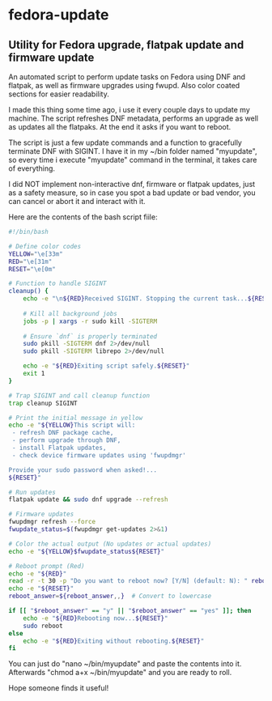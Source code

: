 # fedora-update
## Utility for Fedora upgrade, flatpak update and firmware update

An automated script to perform update tasks on Fedora using DNF and flatpak, as well as firmware upgrades using fwupd. Also color coated sections for easier readability.

I made this thing some time ago, i use it every couple days to update my machine. The script refreshes DNF metadata, performs an upgrade as well as updates all the flatpaks. At the end it asks if you want to reboot.

The script is just a few update commands and a function to gracefully terminate DNF with SIGINT. I have it in my ~/bin folder named "myupdate", so every time i execute "myupdate" command in the terminal, it takes care of everything.

I did NOT implement non-interactive dnf, firmware or flatpak updates, just as a safety measure, so in case you spot a bad update or bad vendor, you can cancel or abort it and interact with it.

Here are the contents of the bash script fiile:
```bash
#!/bin/bash

# Define color codes
YELLOW="\e[33m"
RED="\e[31m"
RESET="\e[0m"

# Function to handle SIGINT
cleanup() {
    echo -e "\n${RED}Received SIGINT. Stopping the current task...${RESET}"
    
    # Kill all background jobs
    jobs -p | xargs -r sudo kill -SIGTERM
    
    # Ensure `dnf` is properly terminated
    sudo pkill -SIGTERM dnf 2>/dev/null
    sudo pkill -SIGTERM librepo 2>/dev/null

    echo -e "${RED}Exiting script safely.${RESET}"
    exit 1
}

# Trap SIGINT and call cleanup function
trap cleanup SIGINT

# Print the initial message in yellow
echo -e "${YELLOW}This script will: 
 - refresh DNF package cache, 
 - perform upgrade through DNF, 
 - install Flatpak updates, 
 - check device firmware updates using 'fwupdmgr' 

Provide your sudo password when asked!...
${RESET}"

# Run updates
flatpak update && sudo dnf upgrade --refresh

# Firmware updates
fwupdmgr refresh --force
fwupdate_status=$(fwupdmgr get-updates 2>&1)

# Color the actual output (No updates or actual updates)
echo -e "${YELLOW}$fwupdate_status${RESET}"

# Reboot prompt (Red)
echo -e "${RED}"
read -r -t 30 -p "Do you want to reboot now? [Y/N] (default: N): " reboot_answer
echo -e "${RESET}"
reboot_answer=${reboot_answer,,}  # Convert to lowercase

if [[ "$reboot_answer" == "y" || "$reboot_answer" == "yes" ]]; then
    echo -e "${RED}Rebooting now...${RESET}"
    sudo reboot
else
    echo -e "${RED}Exiting without rebooting.${RESET}"
fi

```


You can just do "nano ~/bin/myupdate" and paste the contents into it. Afterwards "chmod a+x ~/bin/myupdate" and you are ready to roll.

Hope someone finds it useful!

